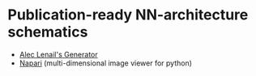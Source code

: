 # Publication-ready NN-architecture schematics

- [Alec Lenail's Generator](https://alexlenail.me/NN-SVG/AlexNet.html)
- [Napari](https://napari.org/) (multi-dimensional image viewer for python)
